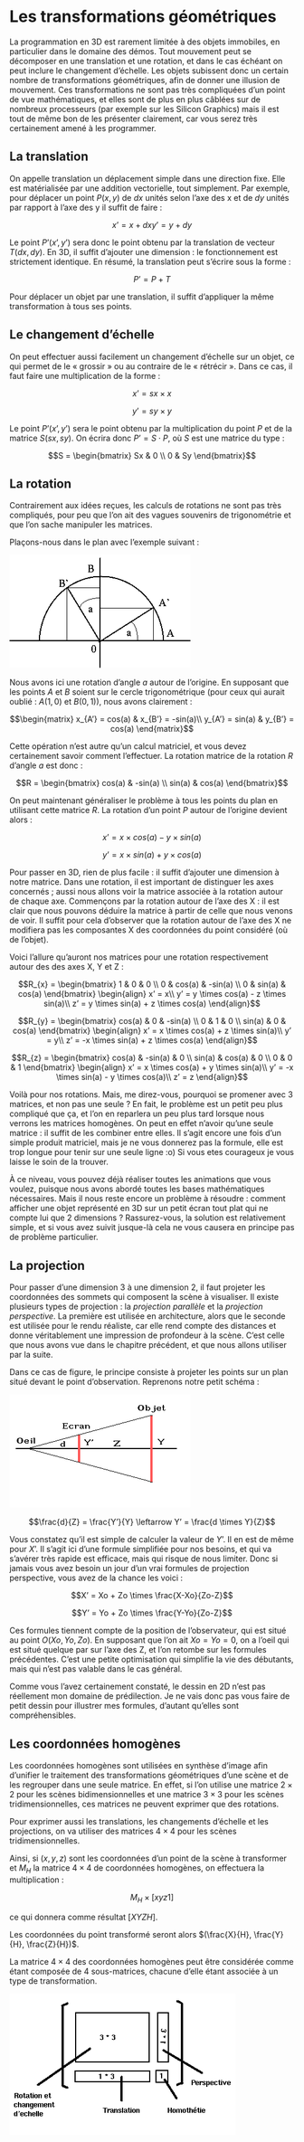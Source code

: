 # Les transformations géométriques

La programmation en 3D est rarement limitée à des objets immobiles, en particulier dans le domaine des démos.
Tout mouvement peut se décomposer en une translation et une rotation, et dans le cas échéant on peut inclure le changement d’échelle.
Les objets subissent donc un certain nombre de transformations géométriques, afin de donner une illusion de mouvement.
Ces transformations ne sont pas très compliquées d’un point de vue mathématiques, et elles sont de plus en plus câblées sur de nombreux processeurs (par exemple sur les Silicon Graphics) mais il est tout de même bon de les présenter clairement, car vous serez très certainement amené à les programmer.

## La translation

On appelle translation un déplacement simple dans une direction fixe.
Elle est matérialisée par une addition vectorielle, tout simplement.
Par exemple, pour déplacer un point $`P(x,y)`$ de $`dx`$ unités selon l’axe des x et de $`dy`$ unités par rapport à l’axe des y il suffit de faire :

```math
x’ = x + dx

y’ = y + dy
```

Le point $`P’(x’,y’)`$ sera donc le point obtenu par la translation de vecteur $`T(dx,dy)`$.
En 3D, il suffit d’ajouter une dimension : le fonctionnement est strictement identique.
En résumé, la translation peut s’écrire sous la forme :

```math
P’ = P + T
```

Pour déplacer un objet par une translation, il suffit d’appliquer la même transformation à tous ses points.

## Le changement d’échelle

On peut effectuer aussi facilement un changement d’échelle sur un objet, ce qui permet de le « grossir » ou au contraire de le « rétrécir ».
Dans ce cas, il faut faire une multiplication de la forme :

```math
x’ = sx \times x
```

```math
y’ = sy \times y
```

Le point $`P’(x’,y’)`$ sera le point obtenu par la multiplication du point $`P`$ et de la matrice $`S(sx,sy)`$.
On écrira donc $`P’= S \cdot P`$, où $`S`$ est une matrice du type :

```math
S = \begin{bmatrix} Sx & 0 \\ 0 & Sy \end{bmatrix}
```

## La rotation

Contrairement aux idées reçues, les calculs de rotations ne sont pas très compliqués, pour peu que l’on ait des vagues souvenirs de trigonométrie et que l’on sache manipuler les matrices.

Plaçons-nous dans le plan avec l’exemple suivant :

![](src/rotation.gif)

Nous avons ici une rotation d’angle $`a`$ autour de l’origine.
En supposant que les points $`A`$ et $`B`$ soient sur le cercle trigonométrique (pour ceux qui aurait oublié : $`A(1,0)`$ et $`B(0,1)`$), nous avons clairement :

```math
\begin{matrix}
x_{A’} = cos(a) & x_{B’} = -sin(a)\\
y_{A’} = sin(a) & y_{B’} = cos(a)
\end{matrix}
```

Cette opération n’est autre qu’un calcul matriciel, et vous devez certainement savoir comment l’effectuer.
La rotation matrice de la rotation $`R`$ d’angle $`a`$ est donc :

```math
R = \begin{bmatrix} cos(a) & -sin(a) \\ sin(a) & cos(a) \end{bmatrix}
```

On peut maintenant généraliser le problème à tous les points du plan en utilisant cette matrice $`R`$.
La rotation d’un point $`P`$ autour de l’origine devient alors :

```math
x’ = x \times cos(a) - y \times sin(a)
```

```math
y’ = x \times sin(a) + y \times cos(a)
```

Pour passer en 3D, rien de plus facile : il suffit d’ajouter une dimension à notre matrice.
Dans une rotation, il est important de distinguer les axes concernés ; aussi nous allons voir la matrice associée à la rotation autour de chaque axe.
Commençons par la rotation autour de l’axe des X : il est clair que nous pouvons déduire la matrice à partir de celle que nous venons de voir.
Il suffit pour cela d’observer que la rotation autour de l’axe des X ne modifiera pas les composantes X des coordonnées du point considéré (où de l’objet).

Voici l’allure qu’auront nos matrices pour une rotation respectivement autour des des axes X, Y et Z :

```math
R_{x} = \begin{bmatrix} 1 & 0 & 0 \\ 0 & cos(a) & -sin(a) \\ 0 & sin(a) & cos(a) \end{bmatrix}

\begin{align}
x’ = x\\
y’ = y \times cos(a) - z \times sin(a)\\
z’ = y \times sin(a) + z \times cos(a)
\end{align}
```

```math
R_{y} = \begin{bmatrix} cos(a) & 0 & -sin(a) \\ 0 & 1 & 0 \\ sin(a) & 0 & cos(a) \end{bmatrix}

\begin{align}
x’ = x \times cos(a) + z \times sin(a)\\
y’ = y\\
z’ = -x \times sin(a) + z \times cos(a)
\end{align}
```

```math
R_{z} = \begin{bmatrix} cos(a) & -sin(a) & 0 \\ sin(a) & cos(a) & 0 \\ 0 & 0 & 1 \end{bmatrix}

\begin{align}
x’ = x \times cos(a) + y \times sin(a)\\
y’ = -x \times sin(a) - y \times cos(a)\\
z’ = z
\end{align}
```

Voilà pour nos rotations.
Mais, me direz-vous, pourquoi se promener avec 3 matrices, et non pas une seule ?
En fait, le problème est un petit peu plus compliqué que ça, et l’on en reparlera un peu plus tard lorsque nous verrons les matrices homogènes.
On peut en effet n’avoir qu’une seule matrice : il suffit de les combiner entre elles.
Il s’agit encore une fois d’un simple produit matriciel, mais je ne vous donnerez pas la formule, elle est trop longue pour tenir sur une seule ligne :o) Si vous etes courageux je vous laisse le soin de la trouver.

À ce niveau, vous pouvez déjà réaliser toutes les animations que vous voulez, puisque nous avons abordé toutes les bases mathématiques nécessaires.
Mais il nous reste encore un problème à résoudre : comment afficher une objet représenté en 3D sur un petit écran tout plat qui ne compte lui que 2 dimensions ? Rassurez-vous, la solution est relativement simple, et si vous avez suivit jusque-là cela ne vous causera en principe pas de problème particulier.

## La projection

Pour passer d’une dimension 3 à une dimension 2, il faut projeter les coordonnées des sommets qui composent la scène à visualiser.
Il existe plusieurs types de projection : la *projection parallèle* et la *projection perspective*.
La première est utilisée en architecture, alors que le seconde est utilisée pour le rendu réaliste, car elle rend compte des distances et donne véritablement une impression de profondeur à la scène.
C’est celle que nous avons vue dans le chapitre précédent, et que nous allons utiliser par la suite.

Dans ce cas de figure, le principe consiste à projeter les points sur un plan situé devant le point d’observation.
Reprenons notre petit schéma :

![](src/perspec.gif)

```math
\frac{d}{Z} = \frac{Y’}{Y} \leftarrow Y’ = \frac{d \times Y}{Z}
```

Vous constatez qu’il est simple de calculer la valeur de $`Y’`$.
Il en est de même pour $`X’`$.
Il s’agit ici d’une formule simplifiée pour nos besoins, et qui va s’avérer très rapide est efficace, mais qui risque de nous limiter.
Donc si jamais vous avez besoin un jour d’un vrai formules de projection perspective, vous avez de la chance les voici :

```math
X’ = Xo + Zo \times \frac{X-Xo}{Zo-Z}
```

```math
Y’ = Yo + Zo \times \frac{Y-Yo}{Zo-Z}
```

Ces formules tiennent compte de la position de l’observateur, qui est situé au point $`O(Xo,Yo,Zo)`$.
En supposant que l’on ait $`Xo=Yo=0`$, on a l’oeil qui est situé quelque par sur l’axe des Z, et l’on retombe sur les formules précédentes.
C’est une petite optimisation qui simplifie la vie des débutants, mais qui n’est pas valable dans le cas général.

Comme vous l’avez certainement constaté, le dessin en 2D n’est pas réellement mon domaine de prédilection.
Je ne vais donc pas vous faire de petit dessin pour illustrer mes formules, d’autant qu’elles sont compréhensibles.

## Les coordonnées homogènes

Les coordonnées homogènes sont utilisées en synthèse d’image afin d’unifier le traitement des transformations géométriques d’une scène et de les regrouper dans une seule matrice.
En effet, si l’on utilise une matrice $`2 \times 2`$ pour les scènes bidimensionnelles et une matrice $`3 \times 3`$ pour les scènes tridimensionnelles, ces matrices ne peuvent exprimer que des rotations.

Pour exprimer aussi les translations, les changements d’échelle et les projections, on va utiliser des matrices $`4 \times 4`$ pour les scènes tridimensionnelles.

Ainsi, si $`(x,y,z)`$ sont les coordonnées d’un point de la scène à transformer et $`M_{H}`$ la matrice $`4 \times 4`$ de coordonnées homogènes, on effectuera la multiplication :

```math
M_{H} \times [ x y z 1 ]
```

ce qui donnera comme résultat $`[ X Y Z H ]`$.

Les coordonnées du point transformé seront alors $`(\frac{X}{H}, \frac{Y}{H}, \frac{Z}{H})`$.

La matrice $`4 \times 4`$ des coordonnées homogènes peut être considérée comme étant composée de 4 sous-matrices, chacune d’elle étant associée à un type de transformation.

![](src/homogene.gif)

